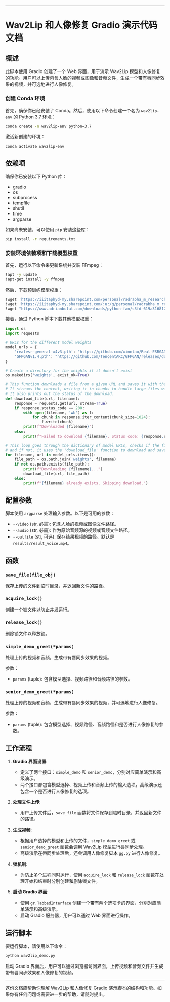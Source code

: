 [python]: 当然，我将为这段代码撰写一份开发文档。该文档将包括代码概述、依赖项、配置参数、主要功能和工作流程的详细说明。

---

# Wav2Lip 和人像修复 Gradio 演示代码文档

## 概述

此脚本使用 Gradio 创建了一个 Web 界面，用于演示 Wav2Lip 模型和人像修复的功能。用户可以上传包含人脸的视频或图像和音频文件，生成一个带有唇同步效果的视频，并可选地进行人像修复。

### 创建 Conda 环境

首先，确保你已经安装了 Conda。然后，使用以下命令创建一个名为 `wav2lip-env` 的 Python 3.7 环境：

```sh
conda create -n wav2lip-env python=3.7
```

激活新创建的环境：

```sh
conda activate wav2lip-env
```

## 依赖项

确保你已安装以下 Python 库：

- gradio
- os
- subprocess
- tempfile
- shutil
- time
- argparse

如果尚未安装，可以使用 `pip` 安装这些库：

```sh
pip install -r requirements.txt
```

### 安装环境依赖项和下载模型权重

首先，运行以下命令来更新系统并安装 FFmpeg：

```sh
!apt -y update
!apt-get install -y ffmpeg
```

然后，下载预训练模型权重：

```sh
!wget 'https://iiitaphyd-my.sharepoint.com/personal/radrabha_m_research_iiit_ac_in/_layouts/15/download.aspx?share=EdjI7bZlgApMqsVoEUUXpLsBxqXbn5z8VTmoxp55YNDcIA' -O 'Wav2Lip/checkpoints/wav2lip_gan.pth'
!wget 'https://iiitaphyd-my.sharepoint.com/:u:/g/personal/radrabha_m_research_iiit_ac_in/Eb3LEzbfuKlJiR600lQWRxgBIY27JZg80f7V9jtMfbNDaQ?e=TBFBVW' -O 'Wav2Lip/checkpoints/wav2lip.pth'
!wget "https://www.adrianbulat.com/downloads/python-fan/s3fd-619a316812.pth" -O "Wav2Lip/face_detection/detection/sfd/s3fd.pth"
```

接着，通过 Python 脚本下载其他模型权重：

```python
import os
import requests

# URLs for the different model weights
model_urls = {
    'realesr-general-x4v3.pth': "https://github.com/xinntao/Real-ESRGAN/releases/download/v0.2.5.0/realesr-general-x4v3.pth",
    'GFPGANv1.4.pth': "https://github.com/TencentARC/GFPGAN/releases/download/v1.3.0/GFPGANv1.4.pth",
}

# Create a directory for the weights if it doesn't exist
os.makedirs('weights', exist_ok=True)

# This function downloads a file from a given URL and saves it with the specified filename.
# It streams the content, writing it in chunks to handle large files without consuming too much memory.
# It also prints out the status of the download.
def download_file(url, filename):
    response = requests.get(url, stream=True)
    if response.status_code == 200:
        with open(filename, 'wb') as f:
            for chunk in response.iter_content(chunk_size=1024):
                f.write(chunk)
        print(f"Downloaded {filename}")
    else:
        print(f"Failed to download {filename}. Status code: {response.status_code}")

# This loop goes through the dictionary of model URLs, checks if the file already exists locally,
# and if not, it uses the 'download_file' function to download and save the weights.
for filename, url in model_urls.items():
    file_path = os.path.join('weights', filename)
    if not os.path.exists(file_path):
        print(f"Downloading {filename}...")
        download_file(url, file_path)
    else:
        print(f"{filename} already exists. Skipping download.")
```

## 配置参数

脚本使用 `argparse` 处理输入参数。以下是可用的参数：

- `--video` (str, 必需): 包含人脸的视频或图像文件路径。
- `--audio` (str, 必需): 作为原始音频源的视频或音频文件路径。
- `--outfile` (str, 可选): 保存结果视频的路径。默认是 `results/result_voice.mp4`。

## 函数

### `save_file(file_obj)`
保存上传的文件到临时目录，并返回新文件的路径。

### `acquire_lock()`
创建一个锁文件以防止并发运行。

### `release_lock()`
删除锁文件以释放锁。

### `simple_demo_greet(*params)`
处理上传的视频和音频，生成带有唇同步效果的视频。

参数：
- `params` (tuple): 包含模型选择、视频路径和音频路径的参数。

### `senior_demo_greet(*params)`
处理上传的视频和音频，生成带有唇同步效果的视频，并可选地进行人像修复。

参数：
- `params` (tuple): 包含模型选择、视频路径、音频路径和是否进行人像修复的参数。

## 工作流程

1. **Gradio 界面设置**:
    - 定义了两个接口：`simple_demo` 和 `senior_demo`，分别对应简单演示和高级演示。
    - 两个接口都包含模型选择、视频上传和音频上传的输入选项，高级演示还包含一个是否进行人像修复的选项。

2. **处理文件上传**:
    - 用户上传文件后，`save_file` 函数将文件保存到临时目录，并返回新文件的路径。

3. **生成视频**:
    - 根据用户选择的模型和上传的文件，`simple_demo_greet` 或 `senior_demo_greet` 函数会调用 Wav2Lip 模型进行唇同步处理。
    - 高级演示在唇同步处理后，还会调用人像修复脚本 `gg.py` 进行人像修复。

4. **锁机制**:
    - 为防止多个进程同时运行，使用 `acquire_lock` 和 `release_lock` 函数在处理开始和结束时分别创建和删除锁文件。

5. **启动 Gradio 界面**:
    - 使用 `gr.TabbedInterface` 创建一个带有两个选项卡的界面，分别对应简单演示和高级演示。
    - 启动 Gradio 服务器，用户可以通过 Web 界面进行操作。

## 运行脚本

要运行脚本，请使用以下命令：

```sh
python wav2lip_demo.py
```

启动 Gradio 界面后，用户可以通过浏览器访问界面，上传视频和音频文件并生成带有唇同步效果和人像修复的视频。

---

这份文档应帮助你理解 Wav2Lip 和人像修复 Gradio 演示脚本的结构和功能。如果你有任何问题或需要进一步的帮助，请随时提出。